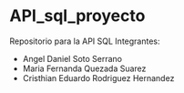 # API_sql_proyecto
Repositorio para la API SQL
Integrantes:
* Angel Daniel Soto Serrano
* Maria Fernanda Quezada Suarez
* Cristhian Eduardo Rodriguez Hernandez
